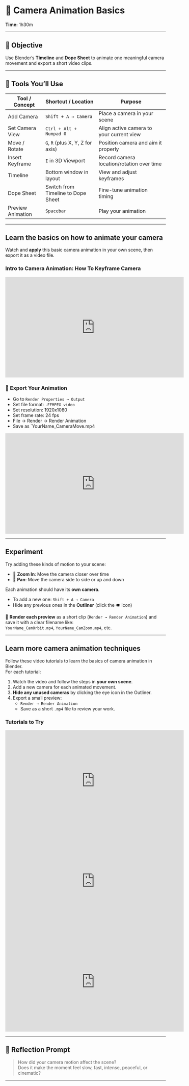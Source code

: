 # 🧱 Camera Animation Basics  

**Time:** 1h30m

---

## 🎯 Objective
Use Blender’s **Timeline** and **Dope Sheet** to animate one meaningful camera movement and export a short video clips.

---

## 🔧 Tools You’ll Use

| Tool / Concept             | Shortcut / Location                  | Purpose                                      |
|----------------------------|--------------------------------------|----------------------------------------------|
| Add Camera                 | `Shift + A → Camera`                 | Place a camera in your scene                 |
| Set Camera View            | `Ctrl + Alt + Numpad 0`              | Align active camera to your current view     |
| Move / Rotate              | `G`, `R` (plus X, Y, Z for axis)     | Position camera and aim it properly          |
| Insert Keyframe            | `I` in 3D Viewport                   | Record camera location/rotation over time    |
| Timeline                   | Bottom window in layout              | View and adjust keyframes                    |
| Dope Sheet                 | Switch from Timeline to Dope Sheet   | Fine-tune animation timing                   |
| Preview Animation          | `Spacebar`                           | Play your animation                          |

---

## Learn the basics on how to animate your camera

Watch and **apply** this basic camera animation in your own scene, then export it as a video file.

### **Intro to Camera Animation**: How To Keyframe Camera

<iframe width="560" height="315" src="https://www.youtube.com/embed/uCaPydFcakA?si=5f8VfBseWNvn9Gdm&amp;start=143" title="YouTube video player" frameborder="0" allow="accelerometer; autoplay; clipboard-write; encrypted-media; gyroscope; picture-in-picture; web-share" referrerpolicy="strict-origin-when-cross-origin" allowfullscreen></iframe>

### 💾 Export Your Animation

- Go to `Render Properties → Output`
- Set file format: `.FFMPEG video`
- Set resolution: 1920x1080
- Set frame rate: 24 fps
- File → Render → Render Animation  
- Save as `YourName_CameraMove.mp4

<iframe width="560" height="315" src="https://www.youtube.com/embed/OENbinegV2c?si=6iGx6B1dpp-W68im&amp;start=209" title="YouTube video player" frameborder="0" allow="accelerometer; autoplay; clipboard-write; encrypted-media; gyroscope; picture-in-picture; web-share" referrerpolicy="strict-origin-when-cross-origin" allowfullscreen></iframe>

---

## Experiment 

Try adding these kinds of motion to your scene:
- 🎥 **Zoom In**: Move the camera closer over time    
- 👀 **Pan**: Move the camera side to side or up and down

Each animation should have its **own camera**.  
- To add a new one: `Shift + A → Camera`  
- Hide any previous ones in the **Outliner** (click the 👁️ icon)

💾 **Render each preview** as a short clip (`Render → Render Animation`) and save it with a clear filename like:  
`YourName_CamOrbit.mp4`, `YourName_CamZoom.mp4`, etc.

---

## Learn more camera animation techniques

Follow these video tutorials to learn the basics of camera animation in Blender.  
For each tutorial:
1. Watch the video and follow the steps in **your own scene**.
2. Add a new camera for each animated movement.
3. **Hide any unused cameras** by clicking the eye icon in the Outliner.
4. Export a small preview:  
   - `Render → Render Animation`  
   - Save as a short `.mp4` file to review your work.

### Tutorials to Try
<iframe width="560" height="315" src="https://www.youtube.com/embed/0N8ucYi_eOM?si=ZJ5m3vK-7rz5cdKo&amp;start=143" title="YouTube video player" frameborder="0" allow="accelerometer; autoplay; clipboard-write; encrypted-media; gyroscope; picture-in-picture; web-share" referrerpolicy="strict-origin-when-cross-origin" allowfullscreen></iframe>

<iframe width="560" height="315" src="https://www.youtube.com/embed/a7qyW1G350g?si=ee1ydymaHqnuWUcx&amp;start=143" title="YouTube video player" frameborder="0" allow="accelerometer; autoplay; clipboard-write; encrypted-media; gyroscope; picture-in-picture; web-share" referrerpolicy="strict-origin-when-cross-origin" allowfullscreen></iframe>

<iframe width="560" height="315" src="https://www.youtube.com/embed/COwENnPwWJ8?si=8K7O_RORWteJp_7B&amp;start=143" title="YouTube video player" frameborder="0" allow="accelerometer; autoplay; clipboard-write; encrypted-media; gyroscope; picture-in-picture; web-share" referrerpolicy="strict-origin-when-cross-origin" allowfullscreen></iframe>

---

## 📝 Reflection Prompt

> How did your camera motion affect the scene?  
> Does it make the moment feel slow, fast, intense, peaceful, or cinematic?

---


